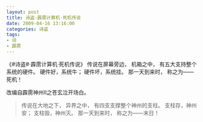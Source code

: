 ```yaml
---
layout: post
title: 诗盗·霹雳计算机·死机传说
date: 2009-04-16 13:16:00
categories: 诗盗
tags:
- 词
- 霹雳
---
```

《#诗盗#·霹雳计算机·死机传说》
传说在屏幕旁边，
机箱之中，
有五大支持整个系统的硬件。
硬件好，系统牛；
硬件坏，系统挂。
那一天到来时，
称之为——死机！

改编自霹雳神州II之苍玄泣开场白。

> 传说在大地之下，
> 异界之中，
> 有四支支撑整个神州的支柱。
> 支柱存，神州安；
> 支柱毁，神州灭。
> 那一天到来时，
> 称之为——末日！
